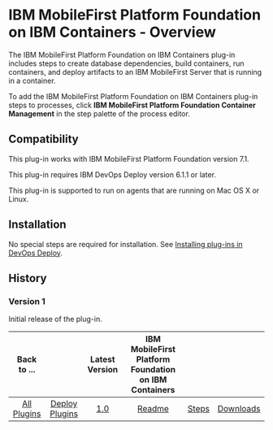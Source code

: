
# IBM MobileFirst Platform Foundation on IBM Containers - Overview

The IBM MobileFirst Platform Foundation on IBM Containers plug-in includes steps to create database dependencies, build containers, run containers, and deploy artifacts to an IBM MobileFirst Server that is running in a container.

To add the IBM MobileFirst Platform Foundation on IBM Containers plug-in steps to processes, click **IBM MobileFirst Platform Foundation Container Management** in the step palette of the process editor.

## Compatibility

This plug-in works with IBM MobileFirst Platform Foundation version 7.1.

This plug-in requires IBM DevOps Deploy version 6.1.1 or later.

This plug-in is supported to run on agents that are running on Mac OS X or Linux.

## Installation

No special steps are required for installation. See [Installing plug-ins in DevOps Deploy](https://community.ibm.com/community/user/wasdevops/blogs/laurel-dickson-bull1/2022/06/13/install-plugins "Installing plug-ins in DevOps Deploy").

## History

### Version 1

Initial release of the plug-in.


|Back to ...||Latest Version|IBM MobileFirst Platform Foundation on IBM Containers |||
| :---: | :---: | :---: | :---: | :---: | :---: |
|[All Plugins](../../index.md)|[Deploy Plugins](../README.md)|[1.0](https://raw.githubusercontent.com/UrbanCode/IBM-UCD-PLUGINS/main/files/MFPFC/MobileFirstContainerAutomate-1.0.zip)|[Readme](README.md)|[Steps](steps.md)|[Downloads](downloads.md)|
